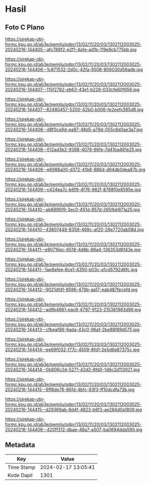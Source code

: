 # Hasil

## Foto C Plano

https://sirekap-obj-formc.kpu.go.id/ab3e/pemilu/pdpr/13/02/11/20/03/1302112003025-20240216-144405--afc789f2-e2f1-4a1e-ad1b-119e8cb775bb.jpg

https://sirekap-obj-formc.kpu.go.id/ab3e/pemilu/pdpr/13/02/11/20/03/1302112003025-20240216-144406--1c871532-2d0c-42fa-9508-806030d56adb.jpg

https://sirekap-obj-formc.kpu.go.id/ab3e/pemilu/pdpr/13/02/11/20/03/1302112003025-20240216-144407--115f2782-eb63-43e1-b228-033cfe60f656.jpg

https://sirekap-obj-formc.kpu.go.id/ab3e/pemilu/pdpr/13/02/11/20/03/1302112003025-20240216-144407--82480457-5200-42b0-b006-fe2eefc565d6.jpg

https://sirekap-obj-formc.kpu.go.id/ab3e/pemilu/pdpr/13/02/11/20/03/1302112003025-20240216-144408--d8f0ca9d-ea97-48d5-a79d-055c8d3ae3a7.jpg

https://sirekap-obj-formc.kpu.go.id/ab3e/pemilu/pdpr/13/02/11/20/03/1302112003025-20240216-144408--012ad3b2-9388-4078-86fe-7d41ba491e25.jpg

https://sirekap-obj-formc.kpu.go.id/ab3e/pemilu/pdpr/13/02/11/20/03/1302112003025-20240216-144409--e6988a00-d372-41b8-886d-d94db0dea87b.jpg

https://sirekap-obj-formc.kpu.go.id/ab3e/pemilu/pdpr/13/02/11/20/03/1302112003025-20240216-144409--c424ea7c-b6f9-4f76-982f-8768f0e8595e.jpg

https://sirekap-obj-formc.kpu.go.id/ab3e/pemilu/pdpr/13/02/11/20/03/1302112003025-20240216-144410--ab8895f9-3ec0-451d-857d-265fbb971a25.jpg

https://sirekap-obj-formc.kpu.go.id/ab3e/pemilu/pdpr/13/02/11/20/03/1302112003025-20240216-144410--43807449-8359-469c-af20-28e7720ab08d.jpg

https://sirekap-obj-formc.kpu.go.id/ab3e/pemilu/pdpr/13/02/11/20/03/1302112003025-20240216-144411--e90716ec-6518-4d8b-98a4-136353d9143e.jpg

https://sirekap-obj-formc.kpu.go.id/ab3e/pemilu/pdpr/13/02/11/20/03/1302112003025-20240216-144411--1ae8afee-6ce1-4350-b03c-a1cd5792d8fc.jpg

https://sirekap-obj-formc.kpu.go.id/ab3e/pemilu/pdpr/13/02/11/20/03/1302112003025-20240216-144412--9021dfd1-8596-479b-aa17-eab487fecafd.jpg

https://sirekap-obj-formc.kpu.go.id/ab3e/pemilu/pdpr/13/02/11/20/03/1302112003025-20240216-144412--ad9b4861-eac8-4797-9123-215381983d96.jpg

https://sirekap-obj-formc.kpu.go.id/ab3e/pemilu/pdpr/13/02/11/20/03/1302112003025-20240216-144413--cfbeaf86-9ada-43c0-96a1-2be88f89d575.jpg

https://sirekap-obj-formc.kpu.go.id/ab3e/pemilu/pdpr/13/02/11/20/03/1302112003025-20240216-144414--ee69f032-f77c-4509-8fd1-2e5d6e87375c.jpg

https://sirekap-obj-formc.kpu.go.id/ab3e/pemilu/pdpr/13/02/11/20/03/1302112003025-20240216-144414--0b806c2d-5271-42d2-8fd0-1d6c2d112621.jpg

https://sirekap-obj-formc.kpu.go.id/ab3e/pemilu/pdpr/13/02/11/20/03/1302112003025-20240216-144415--9ff8de76-86fd-4bfc-83f3-ff10dcdfa73b.jpg

https://sirekap-obj-formc.kpu.go.id/ab3e/pemilu/pdpr/13/02/11/20/03/1302112003025-20240216-144415--d29369ab-8d4f-4823-b6f3-ae284d0a1809.jpg

https://sirekap-obj-formc.kpu.go.id/ab3e/pemilu/pdpr/13/02/11/20/03/1302112003025-20240216-144406--420ff312-dbae-48a7-a507-ba0694dda590.jpg


## Metadata

| Key        | Value               |
| ---------- | ------------------- |
| Time Stamp | 2024-02-17 13:05:41 |
| Kode Dapil | 1301                |



